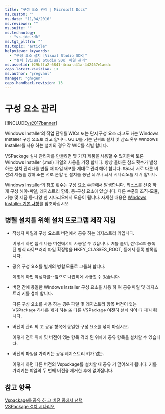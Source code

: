 ```yaml
---
title: "구성 요소 관리 | Microsoft Docs"
ms.custom: ""
ms.date: "11/04/2016"
ms.reviewer: ""
ms.suite: ""
ms.technology: 
  - "vs-ide-sdk"
ms.tgt_pltfrm: ""
ms.topic: "article"
helpviewer_keywords: 
  - "구성 요소 설치 [Visual Studio SDK]"
  - "설치 [Visual Studio SDK] 파일 관리"
ms.assetid: 029bffa2-6841-4caa-a41a-442467e1aedc
caps.latest.revision: 13
ms.author: "gregvanl"
manager: "ghogen"
caps.handback.revision: 13
---
```

# 구성 요소 관리
[!INCLUDE[vs2017banner](../../code-quality/includes/vs2017banner.md)]

Windows Installer의 작업 단위를 WICs 또는 단지 구성 요소 라고도 하는 Windows Installer 구성 요소로 라고 합니다.  GUID를 기본 단위로 설치 및 참조 횟수 Windows Installer를 사용 하는 설치의 경우 각 WIC를 식별 합니다.  
  
 VSPackage 설치 관리자를 만들려면 몇 가지 제품을 사용할 수 있지만이 토론 Windows Installer \(.msi\) 파일의 사용을 가정 합니다.  항상 올바른 참조 횟수가 발생 하는 설치 관리자를 만들 때 파일 배포를 제대로 관리 해야 합니다.  따라서 서로 다른 버전의 제품을 방해 또는 서로 혼합 된 설치를 중단 되거나 되지 시나리오를 제거 합니다.  
  
 Windows Installer의 참조 횟수는 구성 요소 수준에서 발생합니다.  리소스를 신중 하 게 구성 해야\-파일, 레지스트리 항목, 등\-구성 요소에 있습니다.  다른 수준의 조직\-모듈, 기능 및 제품 등\-다양 한 시나리오에서 도움이 됩니다.  자세한 내용은 [Windows Installer 기본 사항](../../extensibility/internals/windows-installer-basics.md)를 참조하십시오.  
  
## 병렬 설치를 위해 설치 프로그램 제작 지침  
  
-   작성자 파일과 구성 요소로 버전에서 공유 하는 레지스트리 키입니다.  
  
     이렇게 하면 쉽게 다음 버전에서이 사용할 수 있습니다.  예를 들어, 전역으로 등록 된 형식 라이브러리 파일 확장명을 HKEY\_CLASSES\_ROOT, 등에서 등록 항목입니다.  
  
-   공유 구성 요소를 별개의 병합 모듈로 그룹화 합니다.  
  
     이렇게 하면 작성자를\-\-앞으로 나란히에 사용할 수 있습니다.  
  
-   버전 간에 동일한 Windows Installer 구성 요소를 사용 하 여 공유 파일 및 레지스트리 키를 설치 합니다.  
  
     다른 구성 요소를 사용 하는 경우 파일 및 레지스트리 항목 버전이 있는 VSPackage 하나를 제거 하는 또 다른 VSPackage 여전히 설치 되어 때 제거 됩니다.  
  
-   버전이 관리 되 고 공유 항목에 동일한 구성 요소를 섞지 마십시오.  
  
     이렇게 전역 위치 및 버전이 있는 항목 격리 된 위치에 공유 항목을 설치할 수 있습니다.  
  
-   버전의 파일을 가리키는 공유 레지스트리 키가 없는.  
  
     이렇게 하면 다른 버전의 Vspackage를 설치할 때 공유 키 덮어쓰게 됩니다.  키를 가리키는 파일의 두 번째 버전을 제거한 후에 없어집니다.  
  
## 참고 항목  
 [Vspackage를 공유 하 고 버전 중에서 선택](../../extensibility/choosing-between-shared-and-versioned-vspackages.md)   
 [VSPackage 설치 시나리오](../../extensibility/internals/vspackage-setup-scenarios.md)